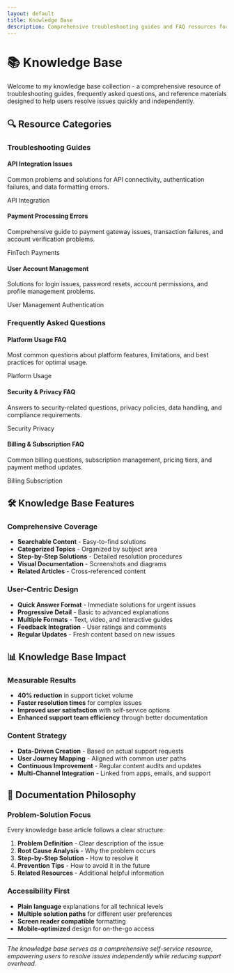 ```yaml
---
layout: default
title: Knowledge Base
description: Comprehensive troubleshooting guides and FAQ resources for technical support.
---
```


# 📚 Knowledge Base

Welcome to my knowledge base collection - a comprehensive resource of troubleshooting guides, frequently asked questions, and reference materials designed to help users resolve issues quickly and independently.

## 🔍 Resource Categories

### Troubleshooting Guides

<div class="portfolio-grid">
  <div class="portfolio-item">
    <h4>API Integration Issues</h4>
    <p>Common problems and solutions for API connectivity, authentication failures, and data formatting errors.</p>
    <span class="tech-tag">API</span>
    <span class="tech-tag">Integration</span>
  </div>
  
  <div class="portfolio-item">
    <h4>Payment Processing Errors</h4>
    <p>Comprehensive guide to payment gateway issues, transaction failures, and account verification problems.</p>
    <span class="tech-tag">FinTech</span>
    <span class="tech-tag">Payments</span>
  </div>
  
  <div class="portfolio-item">
    <h4>User Account Management</h4>
    <p>Solutions for login issues, password resets, account permissions, and profile management problems.</p>
    <span class="tech-tag">User Management</span>
    <span class="tech-tag">Authentication</span>
  </div>
</div>

### Frequently Asked Questions

<div class="portfolio-grid">
  <div class="portfolio-item">
    <h4>Platform Usage FAQ</h4>
    <p>Most common questions about platform features, limitations, and best practices for optimal usage.</p>
    <span class="tech-tag">Platform</span>
    <span class="tech-tag">Usage</span>
  </div>
  
  <div class="portfolio-item">
    <h4>Security & Privacy FAQ</h4>
    <p>Answers to security-related questions, privacy policies, data handling, and compliance requirements.</p>
    <span class="tech-tag">Security</span>
    <span class="tech-tag">Privacy</span>
  </div>
  
  <div class="portfolio-item">
    <h4>Billing & Subscription FAQ</h4>
    <p>Common billing questions, subscription management, pricing tiers, and payment method updates.</p>
    <span class="tech-tag">Billing</span>
    <span class="tech-tag">Subscription</span>
  </div>
</div>

## 🛠️ Knowledge Base Features

### Comprehensive Coverage
- **Searchable Content** - Easy-to-find solutions
- **Categorized Topics** - Organized by subject area
- **Step-by-Step Solutions** - Detailed resolution procedures
- **Visual Documentation** - Screenshots and diagrams
- **Related Articles** - Cross-referenced content

### User-Centric Design
- **Quick Answer Format** - Immediate solutions for urgent issues
- **Progressive Detail** - Basic to advanced explanations
- **Multiple Formats** - Text, video, and interactive guides
- **Feedback Integration** - User ratings and comments
- **Regular Updates** - Fresh content based on new issues

## 📊 Knowledge Base Impact

### Measurable Results
- **40% reduction** in support ticket volume
- **Faster resolution times** for complex issues
- **Improved user satisfaction** with self-service options
- **Enhanced support team efficiency** through better documentation

### Content Strategy
- **Data-Driven Creation** - Based on actual support requests
- **User Journey Mapping** - Aligned with common user paths
- **Continuous Improvement** - Regular content audits and updates
- **Multi-Channel Integration** - Linked from apps, emails, and support

## 🎯 Documentation Philosophy

### Problem-Solution Focus
Every knowledge base article follows a clear structure:
1. **Problem Definition** - Clear description of the issue
2. **Root Cause Analysis** - Why the problem occurs
3. **Step-by-Step Solution** - How to resolve it
4. **Prevention Tips** - How to avoid it in the future
5. **Related Resources** - Additional helpful information

### Accessibility First
- **Plain language** explanations for all technical levels
- **Multiple solution paths** for different user preferences
- **Screen reader compatible** formatting
- **Mobile-optimized** design for on-the-go access

---

*The knowledge base serves as a comprehensive self-service resource, empowering users to resolve issues independently while reducing support overhead.*
